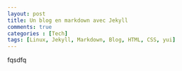 ```yaml
---
layout: post
title: Un blog en markdown avec Jekyll
comments: true
categories : [Tech]
tags: [Linux, Jekyll, Markdown, Blog, HTML, CSS, yui]
---
```


fqsdfq